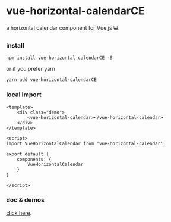 # vue-horizontal-calendarCE

a horizontal calendar component for Vue.js :computer:

### install
```
npm install vue-horizontal-calendarCE -S
```
or if you prefer yarn
```
yarn add vue-horizontal-calendarCE
```

### local import
```
<template>
    <div class="demo">
        <vue-horizontal-calendar></vue-horizontal-calendar>
    </div>
</template>

<script>
import VueHorizontalCalendar from 'vue-horizontal-calendar';

export default {
    components: {
        VueHorizontalCalendar
    }
}

</script>
```
### doc & demos
[click here](https://jacques33.github.io/vue-horizontal-calendar/).
